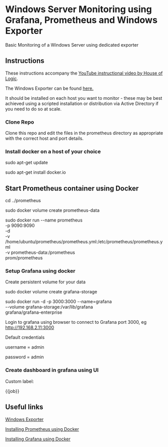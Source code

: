# Windows Server Monitoring using Grafana, Prometheus and Windows Exporter

Basic Monitoring of a Windows Server using dedicated exporter

## Instructions
These instructions accompany the [YouTube instructional video by House of Logic](https://youtu.be/).

The Windows Exporter can be found [here.](https://github.com/prometheus-community/windows_exporter)

It should be installed on each host you want to monitor - these may be best achieved using a scripted installation or distribution via Active Directory if you need to do so at scale.

### Clone Repo

Clone this repo and edit the files in the prometheus directory as appropriate with the correct host and port details.

### Install docker on a host of your choice

sudo apt-get update

sudo apt-get install docker.io

## Start Prometheus container using Docker

cd ../prometheus

sudo docker volume create prometheus-data

sudo docker run --name prometheus \
    -p 9090:9090 \
    -d \
    -v /home/ubuntu/prometheus/prometheus.yml:/etc/prometheus/prometheus.yml \
    -v prometheus-data:/prometheus \
    prom/prometheus

### Setup Grafana using docker

Create persistent volume for your data

sudo docker volume create grafana-storage

sudo docker run -d -p 3000:3000 --name=grafana \
  --volume grafana-storage:/var/lib/grafana \
  grafana/grafana-enterprise

Login to grafana using browser to connect to Grafana port 3000, eg http://192.168.2.11:3000

Default credentials

username = admin

password = admin 

### Create dashboard in grafana using UI

Custom label:

{{job}}


## Useful links

[Windows Exporter](https://github.com/prometheus-community/windows_exporter)

[Installing Prometheus using Docker](https://prometheus.io/docs/prometheus/latest/installation/#using-docker)

[Installing Grafana using Docker](https://grafana.com/docs/grafana/latest/setup-grafana/installation/docker/#run-grafana-docker-image)
